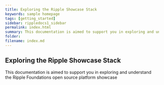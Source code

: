 ```yaml
---
title: Exploring the Ripple Showcase Stack
keywords: sample homepage
tags: [getting_started]
sidebar: rippledocs1_sidebar
permalink: index.html
summary: This documentation is aimed to support you in exploring and understand the Ripple Foundations open source platform showcase stack.
folder: 
filename: index.md
---
```


## Exploring the Ripple Showcase Stack

This documentation is aimed to support you in exploring and understand the Ripple Foundations open source platform showcase 

